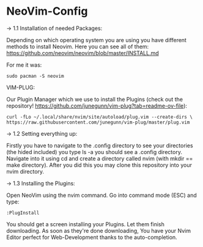 # NeoVim-Config

-> 1.1 Installation of needed Packages:

  Depending on which operating system you are using you have different methods to install Neovim.
  Here you can see all of them: https://github.com/neovim/neovim/blob/master/INSTALL.md

  For me it was:

    sudo pacman -S neovim

  VIM-PLUG:

  Our Plugin Manager which we use to install the Plugins 
  (check out the repository! https://github.com/junegunn/vim-plug?tab=readme-ov-file):

    curl -fLo ~/.local/share/nvim/site/autoload/plug.vim --create-dirs \
    https://raw.githubusercontent.com/junegunn/vim-plug/master/plug.vim


-> 1.2 Setting everything up:

  Firstly you have to navigate to the .config directory to see your directories (the hided included) you type 
  ls -a you should see a .config directory. Navigate into it using cd and create a directory called nvim (with mkdir == make directory).
  After you did this you may clone this repository into your nvim directory.

-> 1.3 Installing the Plugins:

  Open NeoVim using the nvim command. Go into command mode (ESC) and type:

    :PlugInstall

  You should get a screen installing your Plugins. Let them finish downloading. As soon as they're done downloading,
  You have your Nvim Editor perfect for Web-Development thanks to the auto-completion.

